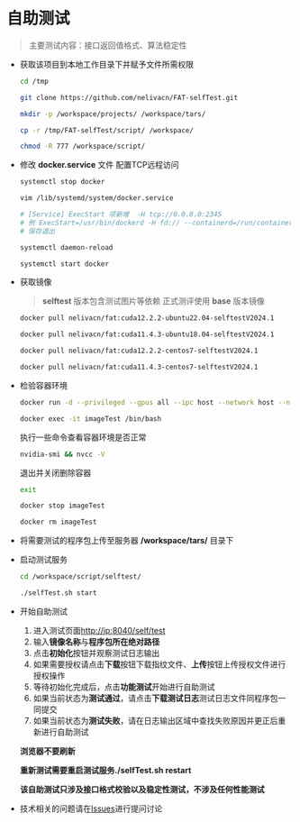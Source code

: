 # 自助测试

> 主要测试内容：接口返回值格式、算法稳定性

* 获取该项目到本地工作目录下并赋予文件所需权限

    ```bash
    cd /tmp
    ```
    ```bash
    git clone https://github.com/nelivacn/FAT-selfTest.git
    ```
    ```bash
    mkdir -p /workspace/projects/ /workspace/tars/
    ```
    ```bash
    cp -r /tmp/FAT-selfTest/script/ /workspace/
    ```
    ```bash
    chmod -R 777 /workspace/script/
    ```

* 修改 **docker.service** 文件 配置TCP远程访问

    ```bash
    systemctl stop docker
    ```
    ```bash
    vim /lib/systemd/system/docker.service
    ```
    ```bash
    # [Service] ExecStart 项新增  -H tcp://0.0.0.0:2345
    # 例 ExecStart=/usr/bin/dockerd -H fd:// --containerd=/run/containerd/containerd.sock -H tcp://0.0.0.0:2345
    # 保存退出
    ```
    ```bash
    systemctl daemon-reload
    ```
    ```bash
    systemctl start docker
    ```

* 获取镜像
    > **selftest** 版本包含测试图片等依赖 正式测评使用 **base** 版本镜像

    ```bash
    docker pull nelivacn/fat:cuda12.2.2-ubuntu22.04-selftestV2024.1
    ```

    ```bash
    docker pull nelivacn/fat:cuda11.4.3-ubuntu18.04-selftestV2024.1
    ```

    ```bash
    docker pull nelivacn/fat:cuda12.2.2-centos7-selftestV2024.1
    ```

    ```bash
    docker pull nelivacn/fat:cuda11.4.3-centos7-selftestV2024.1
    ```

* 检验容器环境

    ```bash
    docker run -d --privileged --gpus all --ipc host --network host --name imageTest nelivacn/fat:cuda11.4.3-ubuntu18.04-selftestV2024.1
    ```

    ```bash
    docker exec -it imageTest /bin/bash
    ```

    执行一些命令查看容器环境是否正常
    ```bash
    nvidia-smi && nvcc -V
    ```

    退出并关闭删除容器
    ```bash
    exit
    ```
    
    ```bash
    docker stop imageTest
    ```
    
    ```bash
    docker rm imageTest
    ```

* 将需要测试的程序包上传至服务器 **/workspace/tars/** 目录下

* 启动测试服务

    ```bash
    cd /workspace/script/selftest/
    ```
    ```bash
    ./selfTest.sh start
    ```

* 开始自助测试

    1. 进入测试页面[http://ip:8040/self/test](http://127.0.0.1:8040/self/test)
    2. 输入**镜像名称**与**程序包所在绝对路径**
    3. 点击**初始化**按钮并观察测试日志输出
    4. 如果需要授权请点击**下载**按钮下载指纹文件、**上传**按钮上传授权文件进行授权操作
    5. 等待初始化完成后，点击**功能测试**开始进行自助测试
    6. 如果当前状态为**测试通过**，请点击**下载测试日志**测试日志文件同程序包一同提交
    7. 如果当前状态为**测试失败**，请在日志输出区域中查找失败原因并更正后重新进行自助测试

    **浏览器不要刷新**

    **重新测试需要重启测试服务./selfTest.sh restart**

    **该自助测试只涉及接口格式校验以及稳定性测试，不涉及任何性能测试**

* 技术相关的问题请在[Issues](https://github.com/nelivacn/FAT-selfTest/issues)进行提问讨论
